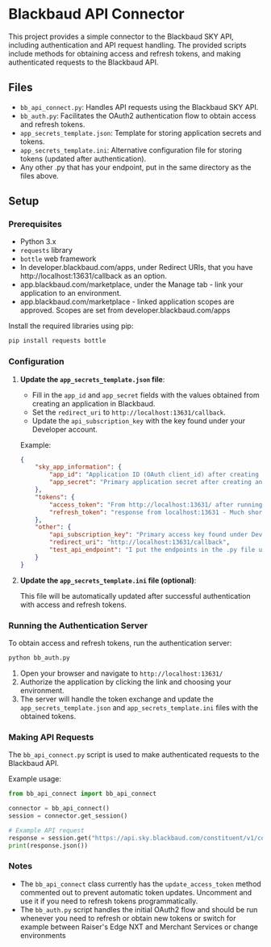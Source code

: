 
# Blackbaud API Connector

This project provides a simple connector to the Blackbaud SKY API, including authentication and API request handling. The provided scripts include methods for obtaining access and refresh tokens, and making authenticated requests to the Blackbaud API.

## Files

- `bb_api_connect.py`: Handles API requests using the Blackbaud SKY API.
- `bb_auth.py`: Facilitates the OAuth2 authentication flow to obtain access and refresh tokens.
- `app_secrets_template.json`: Template for storing application secrets and tokens.
- `app_secrets_template.ini`: Alternative configuration file for storing tokens (updated after authentication).
- Any other .py that has your endpoint, put in the same directory as the files above. 

## Setup

### Prerequisites

- Python 3.x
- `requests` library
- `bottle` web framework
- In developer.blackbaud.com/apps, under Redirect URIs, that you have http://localhost:13631/callback as an option.
- app.blackbaud.com/marketplace, under the Manage tab - link your application to an environment.
- app.blackbaud.com/marketplace - linked application scopes are approved. Scopes are set from developer.blackbaud.com/apps

Install the required libraries using pip:

```sh
pip install requests bottle
```

### Configuration

1. **Update the `app_secrets_template.json` file**:
   
   - Fill in the `app_id` and `app_secret` fields with the values obtained from creating an application in Blackbaud.
   - Set the `redirect_uri` to `http://localhost:13631/callback`.
   - Update the `api_subscription_key` with the key found under your Developer account.

   Example:

   ```json
   {
       "sky_app_information": {
           "app_id": "Application ID (OAuth client_id) after creating an application",
           "app_secret": "Primary application secret after creating an application"
       },
       "tokens": {
           "access_token": "From http://localhost:13631/ after running bb_auth.py and login to blackbaud, will print to console - VERY LONG",
           "refresh_token": "response from localhost:13631 - Much shorter"
       },
       "other": {
           "api_subscription_key": "Primary access key found under Developer account",
           "redirect_uri": "http://localhost:13631/callback",
           "test_api_endpoint": "I put the endpoints in the .py file using bb_api_connect"
       }
   }

   ```

2. **Update the `app_secrets_template.ini` file (optional)**:

   This file will be automatically updated after successful authentication with access and refresh tokens.

### Running the Authentication Server

To obtain access and refresh tokens, run the authentication server:

```sh
python bb_auth.py
```

1. Open your browser and navigate to `http://localhost:13631/`
2. Authorize the application by clicking the link and choosing your environment.
3. The server will handle the token exchange and update the `app_secrets_template.json` and `app_secrets_template.ini` files with the obtained tokens.

### Making API Requests

The `bb_api_connect.py` script is used to make authenticated requests to the Blackbaud API. 

Example usage:

```python
from bb_api_connect import bb_api_connect

connector = bb_api_connect()
session = connector.get_session()

# Example API request
response = session.get("https://api.sky.blackbaud.com/constituent/v1/constituents")
print(response.json())
```

### Notes

- The `bb_api_connect` class currently has the `update_access_token` method commented out to prevent automatic token updates. Uncomment and use it if you need to refresh tokens programmatically.
- The `bb_auth.py` script handles the initial OAuth2 flow and should be run whenever you need to refresh or obtain new tokens or switch for example between Raiser's Edge NXT and Merchant Services or change environments

